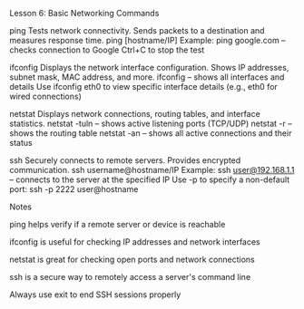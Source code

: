 Lesson 6: Basic Networking Commands

ping
Tests network connectivity. Sends packets to a destination and measures response time.
ping [hostname/IP]
Example: ping google.com – checks connection to Google
Ctrl+C to stop the test

ifconfig
Displays the network interface configuration. Shows IP addresses, subnet mask, MAC address, and more.
ifconfig – shows all interfaces and details
Use ifconfig eth0 to view specific interface details (e.g., eth0 for wired connections)

netstat
Displays network connections, routing tables, and interface statistics.
netstat -tuln – shows active listening ports (TCP/UDP)
netstat -r – shows the routing table
netstat -an – shows all active connections and their status

ssh
Securely connects to remote servers. Provides encrypted communication.
ssh username@hostname/IP
Example: ssh user@192.168.1.1 – connects to the server at the specified IP
Use -p to specify a non-default port:
ssh -p 2222 user@hostname

Notes

ping helps verify if a remote server or device is reachable

ifconfig is useful for checking IP addresses and network interfaces

netstat is great for checking open ports and network connections

ssh is a secure way to remotely access a server's command line

Always use exit to end SSH sessions properly

